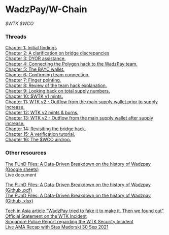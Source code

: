 # WadzPay/W-Chain
  
*$WTK $WCO*  
  
### **Threads**  
[Chapter 1: Initial findings](https://x.com/aUselessChris/status/1834198514248626389)  
[Chapter 2: A clarification on bridge discrepancies](https://x.com/aUselessChris/status/1834570920893043098)  
[Chapter 3: DYOR assistance.](https://x.com/aUselessChris/status/1842685678661865720)  
[Chapter 4: Connecting the Polygon hack to the WadzPay team.](https://x.com/aUselessChris/status/1844664910065680691)  
[Chapter 5: The BAYC wallet.](https://x.com/aUselessChris/status/1844789135891972114)  
[Chapter 6: Confirming team connection.](https://x.com/aUselessChris/status/1846691834526863805)  
[Chapter 7: Finger pointing.](https://x.com/aUselessChris/status/1857398816304992382)  
[Chapter 8: Review of the team hack explanation.](https://x.com/aUselessChris/status/1857502527186698333)  
[Chapter 9: Looking back on total supply numbers.](https://x.com/aUselessChris/status/1928401298652647591)  
[Chapter 10: $WTK v1 mints.](https://x.com/aUselessChris/status/1935293445142364241)  
[Chapter 11: WTK v2 - Outflow from the main supply wallet prior to supply increase.](https://x.com/aUselessChris/status/1935641773495238717)  
[Chapter 12: WTK v2 mints & burns.](https://x.com/aUselessChris/status/1936028665323962654)  
[Chapter 13: WTK v2 - Outflow from the main supply wallet after supply increase.](https://x.com/aUselessChris/status/1937211225982583249)  
[Chapter 14: Revisiting the bridge hack.](https://x.com/aUselessChris/status/1937591845519049177)  
[Chapter 15: A verification tutorial.](https://x.com/aUselessChris/status/1942290577237635220)  
[Chapter 16: The $WCO airdrop.](https://x.com/aUselessChris/status/1945776955711746129)  

### **Other resources**  
[The FUnD Files: A Data-Driven Breakdown on the history of Wadzpay (Google sheets)](https://docs.google.com/spreadsheets/d/17eV4NUwv9PoVqbVx7EfWneY2_pH1moSHIQPuq5Q7ySI/edit?usp=sharing)  
Live document  
  
[The FUnD Files: A Data-Driven Breakdown on the history of Wadzpay (Github .pdf)](https://github.com/aUselessChris/Investigations/blob/main/Wadzpay%20(W-Chain)/The%20FUnD%20Files-%20A%20Data-Driven%20Breakdown%20on%20the%20history%20of%20Wadzpay.pdf)  
[The FUnD Files: A Data-Driven Breakdown on the history of Wadzpay (Github .xlsx)](https://github.com/aUselessChris/Investigations/blob/main/Wadzpay%20(W-Chain)/The%20FUnD%20Files-%20A%20Data-Driven%20Breakdown%20on%20the%20history%20of%20Wadzpay.xlsx)  
  
[Tech in Asia article "WadzPay tried to fake it to make it. Then we found out"](https://archive.ph/2022.03.29-064948/https://www.techinasia.com/wadzpay-fake)  
[Official Statement on the WTK Incident](https://web.archive.org/web/20250722074550/https://w-chain.com/wp-content/uploads/2025/05/Official-Statement-on-the-WTK-Incident-11-October-2024.pdf)  
[Singapore Police Report regarding the WTK Security Incident](https://web.archive.org/web/20250722074547/https://w-chain.com/wp-content/uploads/2025/05/protected_police_report.pdf)  
[Live AMA Recap with Stas Madorski 30 Sep 2021](https://web.archive.org/web/20220817141229/https://wadzpay.medium.com/live-ama-recap-with-stas-madorski-vice-president-blockchain-marketing-wadzpay-e23a8d26b57f)  
